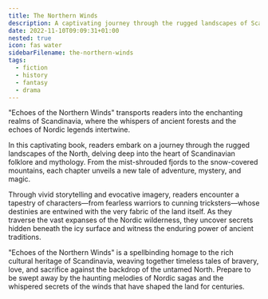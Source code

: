 ```yaml
---
title: The Northern Winds
description: A captivating journey through the rugged landscapes of Scandinavia, weaving timeless tales of bravery, love, and sacrifice against the backdrop of the untamed North.
date: 2022-11-10T09:09:31+01:00
nested: true
icon: fas water
sidebarFilename: the-northern-winds
tags:
  - fiction
  - history
  - fantasy
  - drama
---
```

"Echoes of the Northern Winds" transports readers into the enchanting realms of Scandinavia, where the whispers of ancient forests and the echoes of Nordic legends intertwine. 

In this captivating book, readers embark on a journey through the rugged landscapes of the North, delving deep into the heart of Scandinavian folklore and mythology. From the mist-shrouded fjords to the snow-covered mountains, each chapter unveils a new tale of adventure, mystery, and magic.

Through vivid storytelling and evocative imagery, readers encounter a tapestry of characters—from fearless warriors to cunning tricksters—whose destinies are entwined with the very fabric of the land itself. As they traverse the vast expanses of the Nordic wilderness, they uncover secrets hidden beneath the icy surface and witness the enduring power of ancient traditions.

"Echoes of the Northern Winds" is a spellbinding homage to the rich cultural heritage of Scandinavia, weaving together timeless tales of bravery, love, and sacrifice against the backdrop of the untamed North. Prepare to be swept away by the haunting melodies of Nordic sagas and the whispered secrets of the winds that have shaped the land for centuries.
